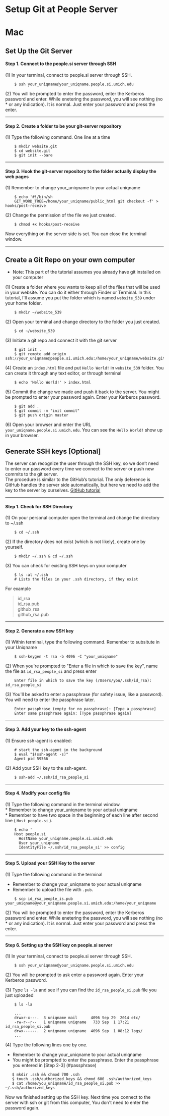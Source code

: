 # Setup Git at People Server
# Mac
## Set Up the Git Server
#### Step 1. Connect to the people.si server through SSH
(1) In your terminal, connect to people.si server through SSH.

```
	$ ssh your_uniqname@your_uniqname.people.si.umich.edu
```

(2) You will be prompted to enter the password, enter the Kerberos password and enter. While enetering the password, you will see nothing (no * or any indication). It is normal. Just enter your password and press the enter.

---

#### Step 2. Create a folder to be your git-server repository
(1) Type the following command. One line at a time

```
	$ mkdir website.git
	$ cd website.git
	$ git init --bare
```
---

#### Step 3. Hook the git-server repository to the folder actually display the web pages
(1) Remember to change your_uniqname to your actual uniqname

```
	$ echo '#!/bin/sh
	GIT_WORD_TREE=/home/your_uniqname/public_html git checkout -f' > hooks/post-receive
```

(2) Change the permission of the file we just created.

```
	$ chmod +x hooks/post-receive
```

Now everything on the server side is set. You can close the terminal window.

---

## Create a Git Repo on your own computer
* Note: This part of the tutorial assumes you already have git installed on your computer  

(1) Create a folder where you wants to keep all of the files that will be used in your website. You can do it either through Finder or Terminal. In this tutorial, I'll assume you put the folder which is named `website_539` under your home folder.

```
	$ mkdir ~/website_539
```

(2) Open your terminal and change directory to the folder you just created.

```
	$ cd ~/website_539
```

(3) Initiate a git repo and connect it with the git server

```
	$ git init .
	$ git remote add origin ssh://your_uniqname@people.si.umich.edu:/home/your_uniqname/website.git
```

(4) Create an `index.html` file and put `Hello World!` in `website_539` folder. You can create it through any text editor, or through terminal

```
	$ echo 'Hello World!' > index.html
```

(5) Commit the change we made and push it back to the server. You might be prompted to enter your password again. Enter your Kerberos password.

```
	$ git add .
	$ git commit -m "init commit"
	$ git push origin master
```

(6) Open your browser and enter the URL `your_uniqname.people.si.umich.edu`. You can see the `Hello World!` show up in your browser.




## Generate SSH keys [Optional]The server can recognize the user through the SSH key, so we don’t need to enter our password every time we connect to the server or push new commits to the git server.  
The procedure is similar to the GitHub’s tutorial. The only deference is GitHub handles the server side automatically, but here we need to add the key to the server by ourselves. [GitHub tutorial](https://help.github.com/articles/generating-ssh-keys/)  

---
#### Step 1. Check for SSH Directory
(1) On your personal computer open the terminal and change the directory to ~/.ssh  

```
	$ cd ~/.ssh
```  

(2) If the directory does not exist (which is not likely), create one by yourself.  

```
	$ mkdir ~/.ssh & cd ~/.ssh
```

(3) You can check for existing SSH keys on your computer

```
	$ ls -al ~/.ssh
	# Lists the files in your .ssh directory, if they exist
```

For example
> id_rsa  
> id_rsa.pub  
> github_rsa  
> github_rsa.pub  



---
#### Step 2. Generate a new SSH key
(1) Within terminal, type the following command. Remember to subsitute in your Uniqname

```
	$ ssh-keygen -t rsa -b 4096 -C "your_uniqname"
```

(2) When you're prompted to "Enter a file in which to save the key", name the file as `id_rsa_people_si` and press enter

```
	Enter file in which to save the key (/Users/you/.ssh/id_rsa): id_rsa_people_si
```

(3) <a name="passphrase"></a>You'll be asked to enter a passphrase (for safety issue, like a password). You will need to enter the passphrase later.

```
	Enter passphrase (empty for no passphrase): [Type a passphrase]
	Enter same passphrase again: [Type passphrase again]
```

---
#### Step 3. Add your key to the ssh-agent
(1) Ensure ssh-agent is enabled:  

```
	# start the ssh-agent in the background
	$ eval "$(ssh-agent -s)"
	Agent pid 59566
```

(2) Add your SSH key to the ssh-agent.

```
	$ ssh-add ~/.ssh/id_rsa_people_si
```
---

#### Step 4. Modify your config file
(1) Type the following command in the terminal window.  
	* Remember to change your_uniqname to your actual uniqname  
	* Remember to have two space in the beginning of each line after second line ( ```Host people.si``` ).

```
	$ echo '
	Host people.si
	  HostName your_uniqname.people.si.umich.edu
	  User your_uniqname
	  IdentityFile ~/.ssh/id_rsa_people_si' >> config
```
---

#### Step 5. Upload your SSH Key to the server

(1) Type the following command in the terminal  
* Remember to change your_uniqname to your actual uniqname
* Remember to upload the file with `.pub`.

```
	$ scp id_rsa_people_is.pub your_uniqname@your_uniqname.people.si.umich.edu:/home/your_uniqname
```

(2) You will be prompted to enter the password, enter the Kerberos password and enter. While enetering the password, you will see nothing (no * or any indication). It is normal. Just enter your password and press the enter.

---

#### Step 6. Setting up the SSH key on people.si server
(1) In your terminal, connect to people.si server through SSH.

```
	$ ssh your_uniqname@your_uniqname.people.si.umich.edu
```

(2) You will be prompted to ask enter a password again. Enter your Kerberos password.

(3) Type `ls -la` and see if you can find the `id_rsa_people_si.pub` file you just uploaded

```
	$ ls -la

	...
	drwxr-x---.  3 uniqname mail      4096 Sep 29  2014 etc/
	-rw-r--r--   1 uniqname uniqname   733 Sep  1 17:21 id_rsa_people_si.pub
	drwx------.  2 uniqname uniqname  4096 Sep  1 08:12 logs/
	...
```

(4) Type the following lines one by one.
* Remember to change your_uniqname to your actual uniqname
* You might be prompted to enter the passphrase. Enter the passphrase you entered in [Step 2-3] (#passphrase)

```
   $ mkdir .ssh && chmod 700 .ssh
   $ touch .ssh/authorized_keys && chmod 600 .ssh/authorized_keys
   $ cat /home/you_uniqname/id_rsa_people_si.pub >> ~/.ssh/authorized_keys
```

Now we finished setting up the SSH key. Next time you connect to the server with ssh or git from this computer, You don't need to enter the password again.
